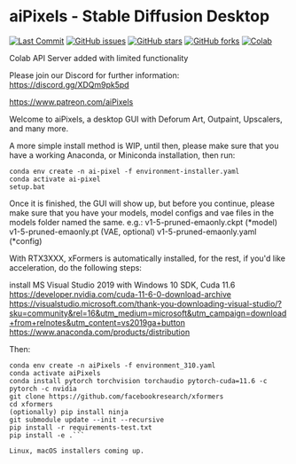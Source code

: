 # aiPixels - Stable Diffusion Desktop

<p align="left">
<a href="https://github.com/XmYx/aiPixels-pyside/commits"><img alt="Last Commit" src="https://img.shields.io/github/last-commit/XmYx/aiPixels-pyside"></a>
<a href="https://github.com/XmYx/aiPixels-pyside/issues"><img alt="GitHub issues" src="https://img.shields.io/github/issues/XmYx/aiPixels-pyside"></a>
<a href="https://github.com/XmYx/aiPixels-pyside/stargazers"><img alt="GitHub stars" src="https://img.shields.io/github/stars/XmYx/aiPixels-pyside"></a>
<a href="https://github.com/XmYx/aiPixels-pyside/network"><img alt="GitHub forks" src="https://img.shields.io/github/forks/XmYx/aiPixels-pyside"></a>
<a href="https://github.com/XmYx/aiPixels-pyside/blob/main/aiPixels_webAPI_colab_v0_0_2_public.ipynb"><img alt="Colab" src="https://colab.research.google.com/assets/colab-badge.svg"></a>  
</p>

Colab API Server added with limited functionality

Please join our Discord for further information: https://discord.gg/XDQm9pk5pd

https://www.patreon.com/aiPixels

Welcome to aiPixels, a desktop GUI with Deforum Art, Outpaint, Upscalers, and many more.

A more simple install method is WIP, until then, please make sure that you have a working Anaconda, or Miniconda installation, then run:


```\n
conda env create -n ai-pixel -f environment-installer.yaml
conda activate ai-pixel
setup.bat
```

Once it is finished, the GUI will show up, but before you continue, please make sure that you have your models, model configs and vae files in the models folder named the same. e.g.:
v1-5-pruned-emaonly.ckpt (*model)
v1-5-pruned-emaonly.pt (VAE, optional)
v1-5-pruned-emaonly.yaml (*config)

With RTX3XXX, xFormers is automatically installed, for the rest, if you'd like acceleration, do the following steps:

install MS Visual Studio 2019 with Windows 10 SDK, Cuda 11.6
https://developer.nvidia.com/cuda-11-6-0-download-archive
https://visualstudio.microsoft.com/thank-you-downloading-visual-studio/?sku=community&rel=16&utm_medium=microsoft&utm_campaign=download+from+relnotes&utm_content=vs2019ga+button
https://www.anaconda.com/products/distribution

Then:
```\n
conda env create -n aiPixels -f environment_310.yaml
conda activate aiPixels
conda install pytorch torchvision torchaudio pytorch-cuda=11.6 -c pytorch -c nvidia
git clone https://github.com/facebookresearch/xformers
cd xformers
(optionally) pip install ninja
git submodule update --init --recursive
pip install -r requirements-test.txt
pip install -e .```

Linux, macOS installers coming up.
